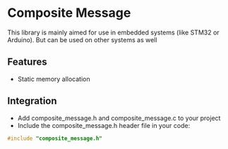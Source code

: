 # Composite Message

This library is mainly aimed for use in embedded systems (like STM32 or Arduino).
But can be used on other systems as well

## Features
* Static memory allocation

## Integration
* Add composite_message.h and composite_message.c to your project
* Include the composite_message.h header file in your code:

```c
#include "composite_message.h"
```
